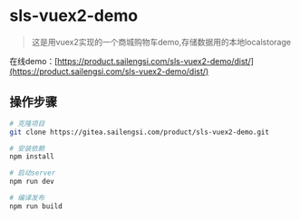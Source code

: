 # sls-vuex2-demo

> 这是用vuex2实现的一个商城购物车demo,存储数据用的本地localstorage

在线demo：[https://product.sailengsi.com/sls-vuex2-demo/dist/](https://product.sailengsi.com/sls-vuex2-demo/dist/)

## 操作步骤

``` bash
# 克隆项目
git clone https://gitea.sailengsi.com/product/sls-vuex2-demo.git

# 安装依赖
npm install

# 启动server
npm run dev

# 编译发布
npm run build
```
